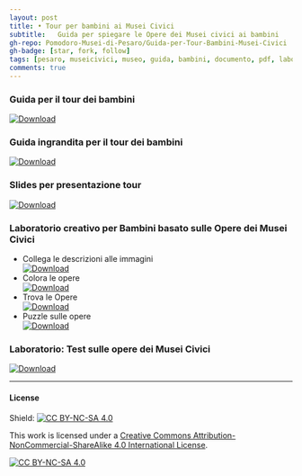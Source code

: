 ```yaml
---
layout: post
title: • Tour per bambini ai Musei Civici
subtitle:   Guida per spiegare le Opere dei Musei civici ai bambini
gh-repo: Pomodoro-Musei-di-Pesaro/Guida-per-Tour-Bambini-Musei-Civici
gh-badge: [star, fork, follow]
tags: [pesaro, museicivici, museo, guida, bambini, documento, pdf, laboratoriocreativo, laboratorio, presentazione, slides]
comments: true
---
```

### Guida per il tour dei bambini  
[![Download](https://custom-icon-badges.demolab.com/badge/-Scarica%20il%20documento-red?style=for-the-badge&logo=download&logoColor=white "Documento")](https://github.com/Pomodoro-Musei-di-Pesaro/Guida-per-Tour-Bambini-Musei-Civici/releases/download/v1.0/Guida_per_Tour_Bambini_Musei_Civici.pdf)
### Guida ingrandita per il tour dei bambini  
[![Download](https://custom-icon-badges.demolab.com/badge/-Scarica%20il%20documento-red?style=for-the-badge&logo=download&logoColor=white "Documento")](https://github.com/Pomodoro-Musei-di-Pesaro/Guida-per-Tour-Bambini-Musei-Civici/releases/download/v1.0/Guida_per_Tour_Bambini_Musei_Civici-Ingrandita.pdf)
### Slides per presentazione tour  
[![Download](https://custom-icon-badges.demolab.com/badge/-Scarica%20il%20documento-red?style=for-the-badge&logo=download&logoColor=white "Documento")](https://github.com/Pomodoro-Musei-di-Pesaro/Guida-per-Tour-Bambini-Musei-Civici/releases/download/v1.0/Slides-Guida_per_Tour_Bambini_Musei_Civici.pdf)
### Laboratorio creativo per Bambini basato sulle Opere dei Musei Civici  
- Collega le descrizioni alle immagini  
    [![Download](https://custom-icon-badges.demolab.com/badge/-Scarica%20il%20documento-red?style=for-the-badge&logo=download&logoColor=white "Documento")](https://github.com/Pomodoro-Musei-di-Pesaro/Guida-per-Tour-Bambini-Musei-Civici/releases/download/v1.0/Laboratorio_Creativo-Collega_le_Descrizioni_alle_Immagini.pdf)
- Colora le opere  
    [![Download](https://custom-icon-badges.demolab.com/badge/-Scarica%20il%20documento-red?style=for-the-badge&logo=download&logoColor=white "Documento")](https://github.com/Pomodoro-Musei-di-Pesaro/Guida-per-Tour-Bambini-Musei-Civici/releases/download/v1.0/Laboratorio_Creativo-Colora_le_Opere.pdf)
- Trova le Opere  
    [![Download](https://custom-icon-badges.demolab.com/badge/-Scarica%20il%20documento-red?style=for-the-badge&logo=download&logoColor=white "Documento")](https://github.com/Pomodoro-Musei-di-Pesaro/Guida-per-Tour-Bambini-Musei-Civici/releases/download/v1.0/Laboratorio_Creativo-Trova_le_Opere.pdf)
- Puzzle sulle opere  
    [![Download](https://custom-icon-badges.demolab.com/badge/-Scarica%20il%20documento-red?style=for-the-badge&logo=download&logoColor=white "Documento")](https://github.com/Pomodoro-Musei-di-Pesaro/Guida-per-Tour-Bambini-Musei-Civici/releases/download/v1.0/Laboratorio_Creativo-Puzzle_sulle_Opere.pdf)
<a/>

### Laboratorio: Test sulle opere dei Musei Civici  
[![Download](https://custom-icon-badges.demolab.com/badge/-Scarica%20il%20documento-red?style=for-the-badge&logo=download&logoColor=white "Documento")](https://github.com/Pomodoro-Musei-di-Pesaro/Guida-per-Tour-Bambini-Musei-Civici/releases/download/v1.0/Laboratorio-Test.pdf)

___
#### License
Shield: [![CC BY-NC-SA 4.0][cc-by-nc-sa-shield]][cc-by-nc-sa]

This work is licensed under a
[Creative Commons Attribution-NonCommercial-ShareAlike 4.0 International License][cc-by-nc-sa].

[![CC BY-NC-SA 4.0][cc-by-nc-sa-image]][cc-by-nc-sa]

[cc-by-nc-sa]: http://creativecommons.org/licenses/by-nc-sa/4.0/
[cc-by-nc-sa-image]: https://licensebuttons.net/l/by-nc-sa/4.0/88x31.png
[cc-by-nc-sa-shield]: https://img.shields.io/badge/License-CC%20BY--NC--SA%204.0-lightgrey.svg